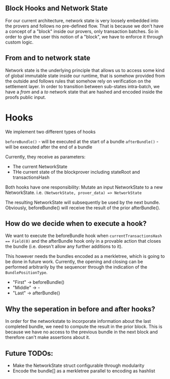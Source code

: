 ## Block Hooks and Network State

For our current architecture, network state is very loosely embedded into the provers and follows no pre-defined flow.
That is because we don't have a concept of a "block" inside our provers, only transaction batches.
So in order to give the user this notion of a "block", we have to enforce it through custom logic.

## From and to network state

Network state is the underlying principle that allows us to access some kind of global immutable state inside our runtime, that is somehow
provided from the outside and follows rules that somehow rely on verification on the settlement layer.
In order to transition between sub-states intra-batch, we have a *from* and a *to* network state that are hashed and encoded inside the proofs public input.

# Hooks

We implement two different types of hooks

`beforeBundle()` - will be executed at the start of a bundle
`afterBundle()` - will be executed after the end of a bundle

Currently, they receive as parameters:
- The current NetworkState
- THe current state of the blockprover including stateRoot and transactionsHash

Both hooks have one responsibility: 
Mutate an input NetworkState to a new NetworkState.
i.e. `(NetworkState, prover_data) => NetworkState`

The resulting NetworkState will subsequently be used by the next bundle.
Obviously, beforeBundle() will receive the result of the prior afterBundle().

## How do we decide when to execute a hook?

We want to execute the beforeBundle hook when `currentTransactionsHash == Field(0)`
and the afterBundle hook only in a provable action that closes the bundle (i.e. doesn't allow any further additions to it).

This however needs the bundles encoded as a merkletree, which is going to be done in future work.
Currently, the opening and closing can be performed arbitrarily by the sequencer through the indication of the `BundlePositionType`.
- "First" -> beforeBundle()
- "Middle" -> -
- "Last" -> afterBundle()

## Why the seperation in before and after hooks?

In order for the networkstate to incorporate information about the last completed bundle, we need to compute the result in the prior block.
This is because we have no access to the previous bundle in the next block and therefore can't make assertions about it.

## Future TODOs:
- Make the NetworkState struct configurable through modularity
- Encode the bundle[] as a merkletree parallel to encoding as hashlist